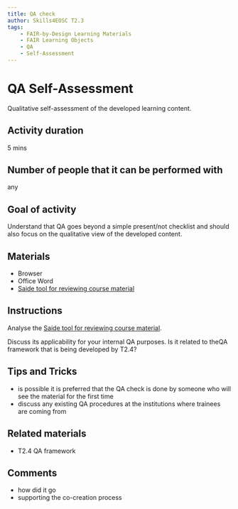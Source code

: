 ```yaml
---
title: QA check
author: Skills4EOSC T2.3
tags: 
    - FAIR-by-Design Learning Materials
    - FAIR Learning Objects
    - QA
    - Self-Assessment
---
```


# QA Self-Assessment

Qualitative self-assessment of the developed learning content. 

## Activity duration

5 mins

## Number of people that it can be performed with

any

## Goal of activity

Understand that QA goes beyond a simple present/not checklist and should also focus on the qualitative view of the developed content.

## Materials
- Browser
- Office Word
- [Saide tool for reviewing course material](https://www.oerafrica.org/sites/default/files/course_design/8.%20Reviewing%20course%20materials%20tool%20.doc)

## Instructions

Analyse the [Saide tool for reviewing course material](https://www.oerafrica.org/sites/default/files/course_design/8.%20Reviewing%20course%20materials%20tool%20.doc).

Discuss its applicability for your internal QA purposes. 
Is it related to theQA framework that is being developed by T2.4?

## Tips and Tricks

- is possible it is preferred that the QA check is done by someone who will see the material for the first time
- discuss any existing QA procedures at the institutions where trainees are coming from

## Related materials

- T2.4 QA framework

## Comments

- how did it go
- supporting the co-creation process